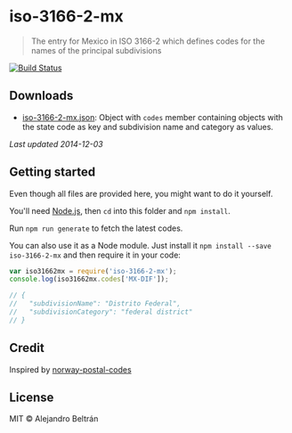 # iso-3166-2-mx

> The entry for Mexico in ISO 3166-2 which defines codes for the names of the principal subdivisions

[![Build Status](https://travis-ci.org/alebelcor/iso-3166-2-mx.svg?branch=master)](https://travis-ci.org/alebelcor/iso-3166-2-mx)

## Downloads

- [iso-3166-2-mx.json](https://raw.githubusercontent.com/alebelcor/iso-3166-2-mx/master/output/iso-3166-2-mx.json):
  Object with `codes` member containing objects with the state code as key and subdivision name and category as values.

*Last updated 2014-12-03*

## Getting started

Even though all files are provided here, you might want to do it yourself.

You'll need [Node.js](http://nodejs.org), then `cd` into this folder and `npm install`.

Run `npm run generate` to fetch the latest codes.

You can also use it as a Node module. Just install it `npm install --save iso-3166-2-mx` and then require it in your code:

```js
var iso31662mx = require('iso-3166-2-mx');
console.log(iso31662mx.codes['MX-DIF']);

// {
//   "subdivisionName": "Distrito Federal",
//   "subdivisionCategory": "federal district"
// }
```

## Credit

Inspired by [norway-postal-codes](https://github.com/sindresorhus/norway-postal-codes)

## License

MIT © Alejandro Beltrán
